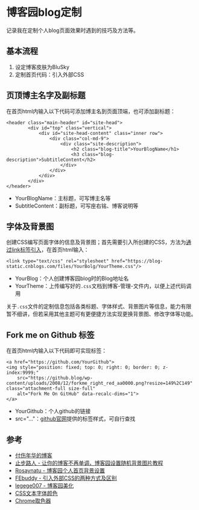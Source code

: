 # 博客园blog定制

记录我在定制个人blog页面效果时遇到的技巧及方法等。

## 基本流程
1. 设定博客皮肤为BluSky
2. 定制首页代码：引入外部CSS

## 页顶博主名字及副标题
在首页html内输入以下代码可添加博主名到页面顶端，也可添加副标题：
```
<header class="main-header" id="site-head">
        <div id="top" class="vertical">
            <div id="site-head-content" class="inner row">
                <div class="col-md-9">
                    <div class="site-description">
                        <h2 class="blog-title">YourBlogName</h1>
                        <h3 class="blog-description">SubtitleContent</h2>
                    </div>
                </div>
            </div>
        </div>
</header>
```
- YourBlogName：主标题，可写博主名等
- SubtitleContent：副标题，可写座右铭、博客说明等

## 字体及背景图
创建CSS编写页面字体的信息及背景图；首先需要引入所创建的CSS，方法为[通过link标签引入](https://www.cnblogs.com/zhaoyingli/p/5379990.html)，在首页html输入：
```
<link type="text/css" rel="stylesheet" href="https://blog-static.cnblogs.com/files/YourBolg/YourTheme.css"/>
```
- YourBlog：个人创建博客园blog时的Blog地址名
- YourTheme：上传编写好的`.css`文档到博客-管理-文件内，以便上述代码调用

关于`.css`文件的定制信息包括各类标题、字体样式、背景图片等信息，能力有限暂不细讲，但若采用其他主题可有更便捷方法实现更换背景图、修改字体等功能。


## Fork me on Github 标签
在首页html内输入以下代码即可实现标签：
```
<a href="https://github.com/YourGithub">  
<img style="position: fixed; top: 0; right: 0; border: 0; z-index:9999;" 
	src="https://github.blog/wp-content/uploads/2008/12/forkme_right_red_aa0000.png?resize=149%2C149" class="attachment-full size-full" 
	alt="Fork Me On GitHub" data-recalc-dims="1">
</a>
```
- YourGithub：个人github的链接
- src="..."：[github官网](https://github.blog/2008-12-19-github-ribbons/)提供的标签样式，可自行查找


## 参考
- [付伤年华的博客](https://www.cnblogs.com/ruanraun/)
- [止步路人 - 让你的博客不再单调，博客园设置随机背景图片教程](https://www.cnblogs.com/zhibu/p/7158807.html)
- [Rosaynatu - 博客园个人首页背景设置](https://blog.csdn.net/qq_36346831/article/details/80947660)
- [FEbuddy - 引入外部CSS的两种方式及区别](https://www.cnblogs.com/zhaoyingli/p/5379990.html)
- [legege007 - 博客园美化](https://www.jianshu.com/p/eb66825d6808)
- [CSS文本字体颜色](http://www.divcss5.com/rumen/r116.shtml)
- [Chrome取色器](https://jingyan.baidu.com/article/f25ef2548e8544482c1b82b0.html)